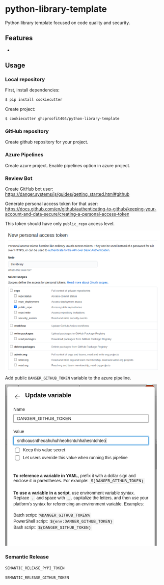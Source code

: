 # python-library-template

Python library template focused on code quality and security.

## Features

- 

## Usage

### Local repository

First, install dependencies:

```bash
$ pip install cookiecutter
```

Create project:

```bash
$ cookiecutter gh:proofit404/python-library-template
```

### GitHub repository

Create github repository for your project.

### Azure Pipelines

Create azure project. Enable pipelines option in azure project.

### Review Bot

Create GitHub bot user: https://danger.systems/js/guides/getting_started.html#github

Generate personal access token for that user: https://docs.github.com/en/github/authenticating-to-github/keeping-your-account-and-data-secure/creating-a-personal-access-token

This token should have only `public_repo` access level.

![Generate Danger Token](./images/generate_danger_token.png)

Add public `DANGER_GITHUB_TOKEN` variable to the azure pipeline.

![Add Danger Token Variable](./images/add_danger_token_variable.png)

### Semantic Release

`SEMANTIC_RELEASE_PYPI_TOKEN`

`SEMANTIC_RELEASE_GITHUB_TOKEN`